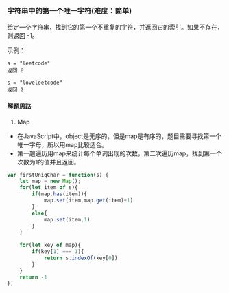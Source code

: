### 字符串中的第一个唯一字符(难度：简单)

给定一个字符串，找到它的第一个不重复的字符，并返回它的索引。如果不存在，则返回 -1。

示例：
```
s = "leetcode"
返回 0

s = "loveleetcode"
返回 2
```
#### 解题思路
1. Map
- 在JavaScript中，object是无序的，但是map是有序的，题目需要寻找第一个唯一字母，所以用map比较适合。
- 第一趟遍历用map来统计每个单词出现的次数，第二次遍历map，找到第一个次数为1的值并且返回。
```JavaScript
var firstUniqChar = function(s) {
    let map = new Map();
    for(let item of s){
        if(map.has(item)){
            map.set(item,map.get(item)+1)
        }
        else{
            map.set(item,1)
        }
    }
    
    for(let key of map){
        if(key[1] === 1){
            return s.indexOf(key[0])
        }
    }
    return -1
};
```